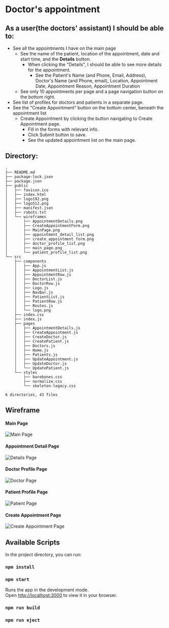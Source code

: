 # Doctor's appointment


## As a user(the doctors' assistant) I should be able to:

- See all the appointments I have on the main page
  - See the name of the patient, location of the appointment, date and start time, and the **Details** button.
    - When clicking the "Details", I should be able to see more details for the appointment.
      - See the Patient's Name (and Phone, Email, Address), Doctor's Name (and Phone, email), Location, Appointment Date, Appointment Reason, Appointment Duration
  - See only 10 appointments per page and a page navigation button on the bottom right.
- See list of profiles for doctors and patients in a separate page.
- See the "Create Appointment" button on the bottom center, beneath the appointment list
  - Create Appointment by clicking the button navigating to Create Appointment page.
    - Fill in the forms with relevant info.
    - Click Submit button to save.
    - See the updated appointment list on the main page.


## Directory:

```
.
├── README.md
├── package-lock.json
├── package.json
├── public
│   ├── favicon.ico
│   ├── index.html
│   ├── logo192.png
│   ├── logo512.png
│   ├── manifest.json
│   ├── robots.txt
│   └── wireframes
│       ├── AppointmentDetails.png
│       ├── CreateAppointmentForm.png
│       ├── MainPage.png
│       ├── appointment_detail_list.png
│       ├── create_appointment_form.png
│       ├── doctor_profile_list.png
│       ├── main_page.png
│       └── patient_profile_list.png
└── src
    ├── components
    │   ├── App.js
    │   ├── AppointmentList.js
    │   ├── AppointmentRow.js
    │   ├── DoctorList.js
    │   ├── DoctorRow.js
    │   ├── Logo.js
    │   ├── NavBar.js
    │   ├── PatientList.js
    │   ├── PatientRow.js
    │   ├── Routes.js
    │   └── logo.png
    ├── index.css
    ├── index.js
    ├── pages
    │   ├── AppointmentDetails.js
    │   ├── CreateAppointment.js
    │   ├── CreateDoctor.js
    │   ├── CreatePatient.js
    │   ├── Doctors.js
    │   ├── Home.js
    │   ├── Patients.js
    │   ├── UpdateAppointment.js
    │   ├── UpdateDoctor.js
    │   └── UpdatePatient.js
    └── styles
        ├── barebones.css
        ├── normalize.css
        └── skeleton-legacy.css

6 directories, 43 files
```

## Wireframe

#### Main Page

![Main Page](./public/wireframes/main_page.png)

#### Appointment Detail Page

![Details Page](./public/wireframes/appointment_detail_list.png)

#### Doctor Profile Page

![Doctor Page](./public/wireframes/doctor_profile_list.png)

#### Patient Profile Page

![Patient Page](./public/wireframes/patient_profile_list.png)

#### Create Appointment Page

![Create Appointment Page](./public/wireframes/create_appointment_form.png)

## Available Scripts

In the project directory, you can run:

### `npm install`

### `npm start`

Runs the app in the development mode.\
Open [http://localhost:3000](http://localhost:3000) to view it in your browser.

### `npm run build`

### `npm run eject`



